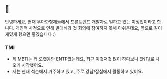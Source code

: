 ## 👋

안녕하세요, 현재 우아한형제들에서 프론트엔드 개발자로 일하고 있는 이정민이라고 합니다. 개인적 사정으로 인해 발대식과 첫 회의에 참여하지 못해 아쉬운데요, 앞으로 같이 재밌게 했으면 좋겠습니다 :)

### TMI
- 제 MBTI는 꽤 오랫동안 ENTP였는데요, 최근 이것저것 많이 하다보니 ENTJ로 나오기 시작했어요.
- 저는 현재 석촌에서 거주하고 있고, 주로 강남/잠실에서 활동하고 있어요.